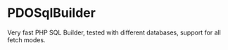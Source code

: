 PDOSqlBuilder
=============

Very fast PHP SQL Builder, tested with different databases, support for all fetch modes.
